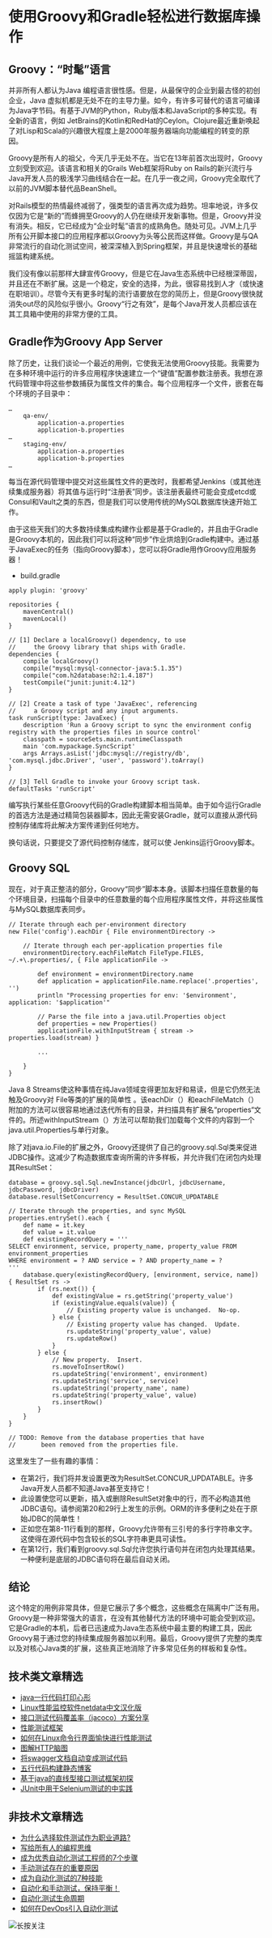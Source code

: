 # 使用Groovy和Gradle轻松进行数据库操作



## Groovy：“时髦”语言

并非所有人都认为Java 编程语言很性感。但是，从最保守的企业到最古怪的初创企业，Java 虚拟机都是无处不在的主导力量。如今，有许多可替代的语言可编译为Java字节码。有基于JVM的Python，Ruby版本和JavaScript的多种实现。有全新的语言，例如  JetBrains的Kotlin和RedHat的Ceylon。Clojure最近重新唤起了对Lisp和Scala的兴趣很大程度上是2000年服务器端向功能编程的转变的原因。

Groovy是所有人的祖父，今天几乎无处不在。当它在13年前首次出现时，Groovy立刻受到欢迎。该语言和相关的Grails Web框架将Ruby on Rails的新兴流行与Java开发人员的极浅学习曲线结合在一起。在几乎一夜之间，Groovy完全取代了以前的JVM脚本替代品BeanShell。

对Rails模型的热情最终减弱了，强类型的语言再次成为趋势。坦率地说，许多仅仅因为它是“新的”而蜂拥至Groovy的人仍在继续开发新事物。但是，Groovy并没有消失。相反，它已经成为“企业时髦”语言的成熟角色。随处可见。JVM上几乎所有公开脚本接口的应用程序都以Groovy为头等公民而这样做。Groovy是与QA非常流行的自动化测试空间，被深深植入到Spring框架，并且是快速增长的基础摇篮构建系统。

我们没有像以前那样大肆宣传Groovy，但是它在Java生态系统中已经根深蒂固，并且还在不断扩展。这是一个稳定，安全的选择，为此，很容易找到人才（或快速在职培训）。尽管今天有更多时髦的流行语要放在您的简历上，但是Groovy很快就消失out尽的风险似乎很小。Groovy“行之有效”，是每个Java开发人员都应该在其工具箱中使用的非常方便的工具。

## Gradle作为Groovy App Server

除了历史，让我们谈论一个最近的用例，它使我无法使用Groovy技能。我需要为在多种环境中运行的许多应用程序快速建立一个“键值”配置参数注册表。我想在源代码管理中将这些参数捕获为属性文件的集合。每个应用程序一个文件，嵌套在每个环境的子目录中：


```
…
    qa-env/
        application-a.properties
        application-b.properties
…
    staging-env/
        application-a.properties
        application-b.properties
…
```

每当在源代码管理中提交对这些属性文件的更改时，我都希望Jenkins（或其他连续集成服务器）将其值与运行时“注册表”同步。该注册表最终可能会变成etcd或Consul和Vault之类的东西，但是我们可以使用传统的MySQL数据库快速开始工作。

由于这些天我们的大多数持续集成构建作业都是基于Gradle的，并且由于Gradle是Groovy本机的，因此我们可以将这种“同步”作业烘焙到Gradle构建中。通过基于JavaExec的任务（指向Groovy脚本），您可以将Gradle用作Groovy应用服务器！

* build.gradle

```
apply plugin: 'groovy'
 
repositories {
    mavenCentral()
    mavenLocal()
}
 
// [1] Declare a localGroovy() dependency, to use 
//     the Groovy library that ships with Gradle.
dependencies { 
    compile localGroovy() 
    compile("mysql:mysql-connector-java:5.1.35") 
    compile("com.h2database:h2:1.4.187") 
    testCompile("junit:junit:4.12") 
} 
 
// [2] Create a task of type 'JavaExec', referencing 
//     a Groovy script and any input arguments. 
task runScript(type: JavaExec) { 
    description 'Run a Groovy script to sync the environment config registry with the properties files in source control'
    classpath = sourceSets.main.runtimeClasspath 
    main 'com.mypackage.SyncScript'
    args Arrays.asList('jdbc:mysql://registry/db', 'com.mysql.jdbc.Driver', 'user', 'password').toArray() 
} 
 
// [3] Tell Gradle to invoke your Groovy script task. 
defaultTasks 'runScript'
```

编写执行某些任意Groovy代码的Gradle构建脚本相当简单。由于如今运行Gradle的首选方法是通过精简包装器脚本，因此无需安装Gradle，就可以直接从源代码控制存储库将此解决方案传递到任何地方。

换句话说，只要提交了源代码控制存储库，就可以使  Jenkins运行Groovy脚本。

## Groovy SQL
现在，对于真正整洁的部分，Groovy“同步”脚本本身。该脚本扫描任意数量的每个环境目录，扫描每个目录中的任意数量的每个应用程序属性文件，并将这些属性与MySQL数据库表同步。


```
// Iterate through each per-environment directory
new File('config').eachDir { File environmentDirectory ->
 
    // Iterate through each per-application properties file
    environmentDirectory.eachFileMatch FileType.FILES, ~/.+\.properties/, { File applicationFile ->
 
        def environment = environmentDirectory.name
        def application = applicationFile.name.replace('.properties', '')
        println "Processing properties for env: '$environment', application: '$application'"
 
        // Parse the file into a java.util.Properties object
        def properties = new Properties()
        applicationFile.withInputStream { stream -> properties.load(stream) }
 
        ...
         
    }
}
```

Java 8 Streams使这种事情在纯Java领域变得更加友好和易读，但是它仍然无法触及Groovy对 File等类的扩展的简单性  。该eachDir（）和eachFileMatch（）附加的方法可以很容易地通过迭代所有的目录，并扫描具有扩展名“properties“文件的。所述withInputStream（）方法可以帮助我们加载每个文件的内容到一个java.util.Properties与单行对象。

除了对java.io.File的扩展之外，Groovy还提供了自己的groovy.sql.Sql类来促进JDBC操作。这减少了构造数据库查询所需的许多样板，并允许我们在闭包内处理其ResultSet：


```
database = groovy.sql.Sql.newInstance(jdbcUrl, jdbcUsername, jdbcPassword, jdbcDriver)
database.resultSetConcurrency = ResultSet.CONCUR_UPDATABLE
 
// Iterate through the properties, and sync MySQL
properties.entrySet().each {
    def name = it.key
    def value = it.value
    def existingRecordQuery = '''
SELECT environment, service, property_name, property_value FROM environment_properties
WHERE environment = ? AND service = ? AND property_name = ?
'''
    database.query(existingRecordQuery, [environment, service, name]) { ResultSet rs ->
        if (rs.next()) {
            def existingValue = rs.getString('property_value')
            if (existingValue.equals(value)) {
                // Existing property value is unchanged.  No-op.
            } else {
                // Existing property value has changed.  Update.
                rs.updateString('property_value', value)
                rs.updateRow()
            }
        } else {
            // New property.  Insert.
            rs.moveToInsertRow()
            rs.updateString('environment', environment)
            rs.updateString('service', service)
            rs.updateString('property_name', name)
            rs.updateString('property_value', value)
            rs.insertRow()
        }
    }
}
 
// TODO: Remove from the database properties that have 
//       been removed from the properties file.
```
这里发生了一些有趣的事情：

* 在第2行，我们将并发设置更改为ResultSet.CONCUR_UPDATABLE。许多Java开发人员都不知道Java甚至支持它！
* 此设置使您可以更新，插入或删除ResultSet对象中的行，而不必构造其他JDBC语句。请参阅第20和29行上发生的示例。ORM的许多便利之处在于原始JDBC的简单性！
* 正如您在第8-11行看到的那样，Groovy允许带有三引号的多行字符串文字。这使得在源代码中包含较长的SQL字符串更具可读性。
* 在第12行，我们看到groovy.sql.Sql允许您执行语句并在闭包内处理其结果。一种便利是底层的JDBC语句将在最后自动关闭。

## 结论

这个特定的用例非常具体，但是它展示了多个概念，这些概念在隔离中广泛有用。Groovy是一种非常强大的语言，在没有其他替代方法的环境中可能会受到欢迎。它是Gradle的本机，后者已迅速成为Java生态系统中最主要的构建工具，因此Groovy易于通过您的持续集成服务器加以利用。最后，Groovy提供了完整的类库以及对核心Java类的扩展，这些真正地消除了许多常见任务的样板和复杂性。

## 技术类文章精选

- [java一行代码打印心形](https://mp.weixin.qq.com/s/QPSryoSbViVURpSa9QXtpg)
- [Linux性能监控软件netdata中文汉化版](https://mp.weixin.qq.com/s/fdXtK-5WwKnxjLZdyg6-nA)
- [接口测试代码覆盖率（jacoco）方案分享](https://mp.weixin.qq.com/s/D73Sq6NLjeRKN8aCpGLOjQ)
- [性能测试框架](https://mp.weixin.qq.com/s/3_09j7-5ex35u30HQRyWug)
- [如何在Linux命令行界面愉快进行性能测试](https://mp.weixin.qq.com/s/fwGqBe1SpA2V0lPfAOd04Q)
- [图解HTTP脑图](https://mp.weixin.qq.com/s/100Vm8FVEuXs0x6rDGTipw)
- [将swagger文档自动变成测试代码](https://mp.weixin.qq.com/s/SY8mVenj0zMe5b47GS9VSQ)
- [五行代码构建静态博客](https://mp.weixin.qq.com/s/hZnimJOg5OqxRSDyFvuiiQ)
- [基于java的直线型接口测试框架初探](https://mp.weixin.qq.com/s/xhg4exdb1G18-nG5E7exkQ)
- [JUnit中用于Selenium测试的中实践](https://mp.weixin.qq.com/s/KG4sltQMCfH2MGXkRdtnwA)

## 非技术文章精选

- [为什么选择软件测试作为职业道路?](https://mp.weixin.qq.com/s/o83wYvFUvy17kBPLDO609A)
- [写给所有人的编程思维](https://mp.weixin.qq.com/s/Oj33UCnYfbUgzsBzEm2GPQ)
- [成为优秀自动化测试工程师的7个步骤](https://mp.weixin.qq.com/s/wdw1l4AZnPpdPBZZueCcnw)
- [手动测试存在的重要原因](https://mp.weixin.qq.com/s/mW5vryoJIkeskZLkBPFe0Q)
- [成为自动化测试的7种技能](https://mp.weixin.qq.com/s/e-HAGMO0JLR7VBBWLvk0dQ)
- [自动化和手动测试，保持平衡！](https://mp.weixin.qq.com/s/mMr_4C98W_FOkks2i2TiCg)
- [自动化测试生命周期](https://mp.weixin.qq.com/s/SH-vb2RagYQ3sfCY8QM5ew)
- [如何在DevOps引入自动化测试](https://mp.weixin.qq.com/s/MclK3VvMN1dsiXXJO8g7ig)

![长按关注](https://mmbiz.qpic.cn/mmbiz_jpg/13eN86FKXzCMW6WN4Wch71qNtGQvxLRSGejZpr37OWa7CDYg5e4ZeanaGWuBgRAX3jicJNIhcyyZPXbKByXcl7w/640?wx_fmt=jpeg&tp=webp&wxfrom=5&wx_lazy=1&wx_co=1)